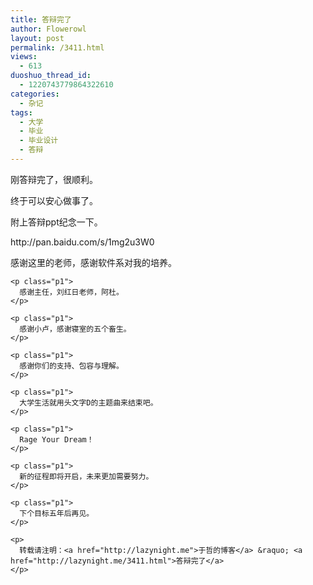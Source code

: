 ```yaml
---
title: 答辩完了
author: Flowerowl
layout: post
permalink: /3411.html
views:
  - 613
duoshuo_thread_id:
  - 1220743779864322610
categories:
  - 杂记
tags:
  - 大学
  - 毕业
  - 毕业设计
  - 答辩
---
```

<p class="p1">
  <p class="p1">
    刚答辩完了，很顺利。
  </p>
  
  <p class="p1">
    终于可以安心做事了。
  </p>
  
  <p class="p1">
    附上答辩ppt纪念一下。
  </p>
  
  <p class="p1">
    http://pan.baidu.com/s/1mg2u3W0
  </p>
  
  <p class="p1">
    <p class="p1">
      感谢这里的老师，感谢软件系对我的培养。
    </p>
    
    <p class="p1">
      感谢主任，刘红日老师，阿杜。
    </p>
    
    <p class="p1">
      感谢小卢，感谢寝室的五个畜生。
    </p>
    
    <p class="p1">
      感谢你们的支持、包容与理解。
    </p>
    
    <p class="p1">
      大学生活就用头文字D的主题曲来结束吧。
    </p>
    
    <p class="p1">
      Rage Your Dream！
    </p>
    
    <p class="p1">
      新的征程即将开启，未来更加需要努力。
    </p>
    
    <p class="p1">
      下个目标五年后再见。
    </p>
    
    <p>
      转载请注明：<a href="http://lazynight.me">于哲的博客</a> &raquo; <a href="http://lazynight.me/3411.html">答辩完了</a>
    </p>
